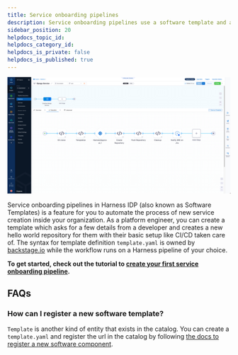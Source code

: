 ```yaml
---
title: Service onboarding pipelines
description: Service onboarding pipelines use a software template and allow a developer to spawn a new software easily following the company's best practices.
sidebar_position: 20
helpdocs_topic_id:
helpdocs_category_id:
helpdocs_is_private: false
helpdocs_is_published: true
---
```


![](../static/pipelines-screenshot.png)

Service onboarding pipelines in Harness IDP (also known as Software Templates) is a feature for you to automate the process of new service creation inside your organization. As a platform engineer, you can create a template which asks for a few details from a developer and creates a new hello world repository for them with their basic setup like CI/CD taken care of. The syntax for template definition `template.yaml` is owned by [backstage.io](https://backstage.io/docs/features/software-templates/writing-templates) while the workflow runs on a Harness pipeline of your choice.

<!-- See it in action: Demo video -->

**To get started, check out the tutorial to [create your first service onboarding pipeline](../tutorials/create-your-first-service-onboarding-pipeline.md).**

## FAQs

### How can I register a new software template?

`Template` is another kind of entity that exists in the catalog. You can create a `template.yaml` and register the url in the catalog by following [the docs to register a new software component](../getting-started/register-a-new-software-component.md).
